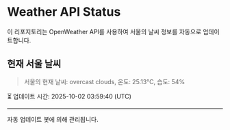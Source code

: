 
# Weather API Status

이 리포지토리는 OpenWeather API를 사용하여 서울의 날씨 정보를 자동으로 업데이트합니다.

## 현재 서울 날씨
> 서울의 현재 날씨: overcast clouds, 온도: 25.13°C, 습도: 54%

⏳ 업데이트 시간: 2025-10-02 03:59:40 (UTC)

---
자동 업데이트 봇에 의해 관리됩니다.
